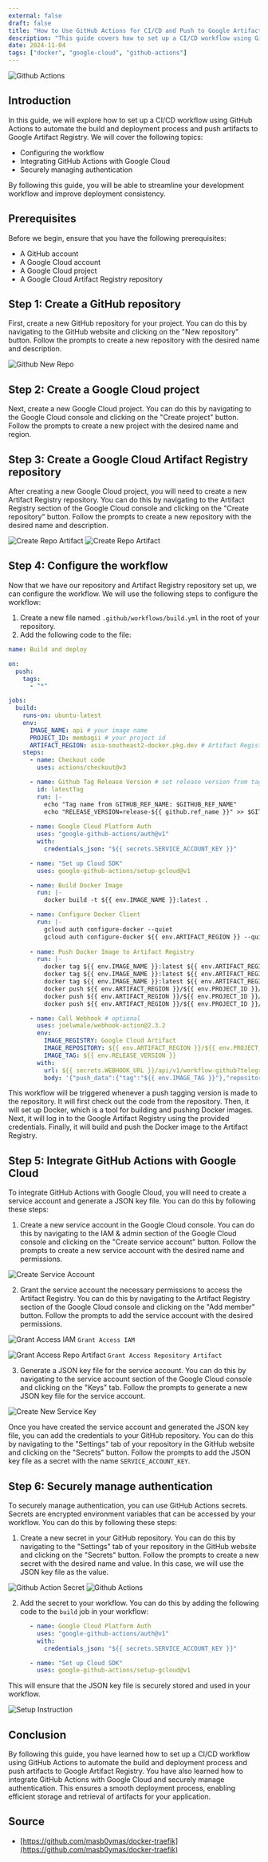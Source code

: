 ```yaml
---
external: false
draft: false
title: "How to Use GitHub Actions for CI/CD and Push to Google Artifact Registry"
description: "This guide covers how to set up a CI/CD workflow using GitHub Actions to automate the build and deployment process and push artifacts to Google Artifact Registry. You’ll learn step-by-step how to configure the workflow, integrate GitHub Actions with Google Cloud, and securely manage authentication. This ensures a smooth deployment process, enabling efficient storage and retrieval of artifacts for your application. By following this guide, you can streamline your development workflow and improve deployment consistency."
date: 2024-11-04
tags: ["docker", "google-cloud", "github-actions"]
---
```


![Github Actions](/static/blog/ci-cd-github-actions-gcp/github_action_build_success.webp)

## Introduction

In this guide, we will explore how to set up a CI/CD workflow using GitHub Actions to automate the build and deployment process and push artifacts to Google Artifact Registry. We will cover the following topics:

- Configuring the workflow
- Integrating GitHub Actions with Google Cloud
- Securely managing authentication

By following this guide, you will be able to streamline your development workflow and improve deployment consistency.

## Prerequisites

Before we begin, ensure that you have the following prerequisites:

- A GitHub account
- A Google Cloud account
- A Google Cloud project
- A Google Cloud Artifact Registry repository

## Step 1: Create a GitHub repository

First, create a new GitHub repository for your project. You can do this by navigating to the GitHub website and clicking on the "New repository" button. Follow the prompts to create a new repository with the desired name and description.

![Github New Repo](/static/blog/ci-cd-github-actions-gcp/new_repo.webp)

## Step 2: Create a Google Cloud project

Next, create a new Google Cloud project. You can do this by navigating to the Google Cloud console and clicking on the "Create project" button. Follow the prompts to create a new project with the desired name and region.

## Step 3: Create a Google Cloud Artifact Registry repository

After creating a new Google Cloud project, you will need to create a new Artifact Registry repository. You can do this by navigating to the Artifact Registry section of the Google Cloud console and clicking on the "Create repository" button. Follow the prompts to create a new repository with the desired name and description.

![Create Repo Artifact](/static/blog/ci-cd-github-actions-gcp/create_repo_artifact_1.webp)
![Create Repo Artifact](/static/blog/ci-cd-github-actions-gcp/create_repo_artifact_2.webp)

## Step 4: Configure the workflow

Now that we have our repository and Artifact Registry repository set up, we can configure the workflow. We will use the following steps to configure the workflow:

1. Create a new file named `.github/workflows/build.yml` in the root of your repository.
2. Add the following code to the file:

```yaml
name: Build and deploy

on:
  push:
    tags:
      - "*"

jobs:
  build:
    runs-on: ubuntu-latest
    env:
      IMAGE_NAME: api # your image name
      PROJECT_ID: membagii # your project id
      ARTIFACT_REGION: asia-southeast2-docker.pkg.dev # Artifact Registry Region
    steps:
      - name: Checkout code
        uses: actions/checkout@v3

      - name: Github Tag Release Version # set release version from tag name
        id: latestTag
        run: |-
          echo "Tag name from GITHUB_REF_NAME: $GITHUB_REF_NAME"
          echo "RELEASE_VERSION=release-${{ github.ref_name }}" >> $GITHUB_ENV 
      
      - name: Google Cloud Platform Auth
        uses: "google-github-actions/auth@v1"
        with:
          credentials_json: "${{ secrets.SERVICE_ACCOUNT_KEY }}"

      - name: "Set up Cloud SDK"
        uses: google-github-actions/setup-gcloud@v1

      - name: Build Docker Image
        run: |-
          docker build -t ${{ env.IMAGE_NAME }}:latest .

      - name: Configure Docker Client
        run: |-
          gcloud auth configure-docker --quiet
          gcloud auth configure-docker ${{ env.ARTIFACT_REGION }} --quiet
      
      - name: Push Docker Image to Artifact Registry
        run: |-
          docker tag ${{ env.IMAGE_NAME }}:latest ${{ env.ARTIFACT_REGION }}/${{ env.PROJECT_ID }}/images/${{ env.IMAGE_NAME }}:latest
          docker tag ${{ env.IMAGE_NAME }}:latest ${{ env.ARTIFACT_REGION }}/${{ env.PROJECT_ID }}/images/${{ env.IMAGE_NAME }}:release
          docker tag ${{ env.IMAGE_NAME }}:latest ${{ env.ARTIFACT_REGION }}/${{ env.PROJECT_ID }}/images/${{ env.IMAGE_NAME }}:${{ env.RELEASE_VERSION }}
          docker push ${{ env.ARTIFACT_REGION }}/${{ env.PROJECT_ID }}/images/${{ env.IMAGE_NAME }}:latest
          docker push ${{ env.ARTIFACT_REGION }}/${{ env.PROJECT_ID }}/images/${{ env.IMAGE_NAME }}:release
          docker push ${{ env.ARTIFACT_REGION }}/${{ env.PROJECT_ID }}/images/${{ env.IMAGE_NAME }}:${{ env.RELEASE_VERSION }}

      - name: Call Webhook # optional
        uses: joelwmale/webhook-action@2.3.2
        env:
          IMAGE_REGISTRY: Google Cloud Artifact
          IMAGE_REPOSITORY: ${{ env.ARTIFACT_REGION }}/${{ env.PROJECT_ID }}/images/${{ env.IMAGE_NAME }}
          IMAGE_TAG: ${{ env.RELEASE_VERSION }}
        with:
          url: ${{ secrets.WEBHOOK_URL }}/api/v1/workflow-github?telegram_chat_id=${{ env.TELEGRAM_CHAT_ID }}&slack_channel=${{ env.SLACK_CHANNEL_ID }}&registry=${{ env.IMAGE_REGISTRY }}
          body: '{"push_data":{"tag":"${{ env.IMAGE_TAG }}"},"repository":{"name":"${{ env.IMAGE_REPOSITORY }}"}}'

```

This workflow will be triggered whenever a push tagging version is made to the repository. It will first check out the code from the repository. Then, it will set up Docker, which is a tool for building and pushing Docker images. Next, it will log in to the Google Artifact Registry using the provided credentials. Finally, it will build and push the Docker image to the Artifact Registry.

## Step 5: Integrate GitHub Actions with Google Cloud

To integrate GitHub Actions with Google Cloud, you will need to create a service account and generate a JSON key file. You can do this by following these steps:

1. Create a new service account in the Google Cloud console. You can do this by navigating to the IAM & admin section of the Google Cloud console and clicking on the "Create service account" button. Follow the prompts to create a new service account with the desired name and permissions.

![Create Service Account](/static/blog/ci-cd-github-actions-gcp/create_service_account.webp)

2. Grant the service account the necessary permissions to access the Artifact Registry. You can do this by navigating to the Artifact Registry section of the Google Cloud console and clicking on the "Add member" button. Follow the prompts to add the service account with the desired permissions.

![Grant Access IAM](/static/blog/ci-cd-github-actions-gcp/grant_access.webp)
`Grant Access IAM`

![Grant Access Repo Artifact](/static/blog/ci-cd-github-actions-gcp/grant_access_repo_artifact.webp)
`Grant Access Repository Artifact`

3. Generate a JSON key file for the service account. You can do this by navigating to the service account section of the Google Cloud console and clicking on the "Keys" tab. Follow the prompts to generate a new JSON key file for the service account.

![Create New Service Key](/static/blog/ci-cd-github-actions-gcp/create_secret_key.webp)

Once you have created the service account and generated the JSON key file, you can add the credentials to your GitHub repository. You can do this by navigating to the "Settings" tab of your repository in the GitHub website and clicking on the "Secrets" button. Follow the prompts to add the JSON key file as a secret with the name `SERVICE_ACCOUNT_KEY`.

## Step 6: Securely manage authentication

To securely manage authentication, you can use GitHub Actions secrets. Secrets are encrypted environment variables that can be accessed by your workflow. You can do this by following these steps:

1. Create a new secret in your GitHub repository. You can do this by navigating to the "Settings" tab of your repository in the GitHub website and clicking on the "Secrets" button. Follow the prompts to create a new secret with the desired name and value. In this case, we will use the JSON key file as the value.

![Github Action Secret](/static/blog/ci-cd-github-actions-gcp/add_action_secret.webp)
![Github Actions](/static/blog/ci-cd-github-actions-gcp/github_actions.webp)

2. Add the secret to your workflow. You can do this by adding the following code to the `build` job in your workflow:

```yaml
      - name: Google Cloud Platform Auth
        uses: "google-github-actions/auth@v1"
        with:
          credentials_json: "${{ secrets.SERVICE_ACCOUNT_KEY }}"

      - name: "Set up Cloud SDK"
        uses: google-github-actions/setup-gcloud@v1
```

This will ensure that the JSON key file is securely stored and used in your workflow.

![Setup Instruction](/static/blog/ci-cd-github-actions-gcp/setup_instruction_repo.webp)

## Conclusion

By following this guide, you have learned how to set up a CI/CD workflow using GitHub Actions to automate the build and deployment process and push artifacts to Google Artifact Registry. You have also learned how to integrate GitHub Actions with Google Cloud and securely manage authentication. This ensures a smooth deployment process, enabling efficient storage and retrieval of artifacts for your application.

## Source

- [https://github.com/masb0ymas/docker-traefik](https://github.com/masb0ymas/docker-traefik)